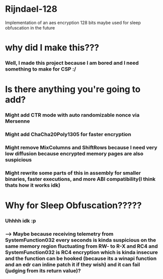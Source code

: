 # Rijndael-128
Implementation of an aes encryption 128 bits maybe used for sleep obfuscation in the future

# why did I make this???
### Well, I made this project because I am bored and I need something to make for CSP :/

# Is there anything you're going to add?
### Might add CTR mode with auto randomizable nonce via Mersenne 
### Might add ChaCha20Poly1305 for faster encryption
### Might remove MixColumns and ShiftRows because I need very low diffusion because encrypted memory pages are also suspicious
### Might rewrite some parts of this in assembly for smaller binaries, faster executions, and more ABI compatibility(I think thats how it works idk)

# Why for Sleep Obfuscation?????
### Uhhhh idk :p
### --> Maybe because receiving telemetry from SystemFunction032 every <insert-time-delay> seconds is kinda suspicious on the same memory region fluctuating from RW- to R-X and RC4 and SystemFunction032 is RC4 encryption which is kinda insecure and the function can be hooked (because its a winapi function and an edr can inline patch it if they wish) and it can fail (judging from its return value)?
